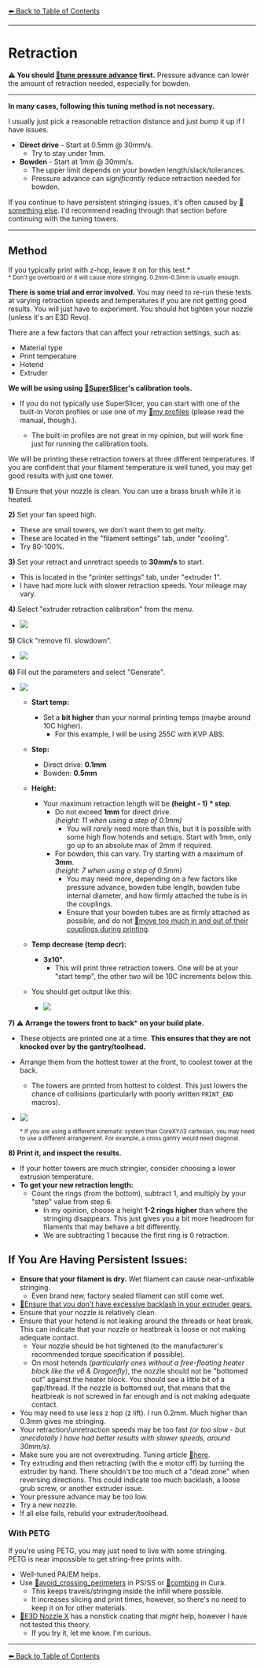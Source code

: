 [:arrow_left: Back to Table of Contents](/README.md)

---
# Retraction

**:warning: You should [:page_facing_up:tune pressure advance](/articles/pressure_advance.md) first.**
Pressure advance can lower the amount of retraction needed, especially for bowden.

---

**In many cases, following this tuning method is not necessary.** 

I usually just pick a reasonable retraction distance and just bump it up if I have issues.
- **Direct drive** - Start at 0.5mm @ 30mm/s. 
    - Try to stay under 1mm.
- **Bowden** - Start at 1mm @ 30mm/s. 
    - The upper limit depends on your bowden length/slack/tolerances.
    - Pressure advance can *significantly* reduce retraction needed for bowden.

If you continue to have persistent stringing issues, it's often caused by [:pushpin:something else](#if-you-are-having-persistent-issues). I'd recommend reading through that section before continuing with the tuning towers.

---

## Method

If you typically print with z-hop, leave it on for this test.*\
<sup>\* Don't go overboard or it will cause more stringing. 0.2mm-0.3mm is usually enough.</sup>

**There is some trial and error involved.** You may need to re-run these tests at varying retraction speeds and temperatures if you are not getting good results. You will just have to experiment. You should hot tighten your nozzle (unless it's an E3D Revo).



There are a few factors that can affect your retraction settings, such as:
- Material type
- Print temperature
- Hotend
- Extruder

**We will be using using [:page_facing_up:SuperSlicer](https://github.com/supermerill/SuperSlicer/releases)'s calibration tools.**

- If you do not typically use SuperSlicer, you can start with one of the built-in Voron profiles or use one of my [:page_facing_up:my profiles](https://github.com/AndrewEllis93/Ellis-SuperSlicer-Profiles) (please read the manual, though.).

    - The built-in profiles are not great in my opinion, but will work fine just for running the calibration tools. 

We will be printing these retraction towers at three different temperatures. If you are confident that your filament temperature is well tuned, you may get good results with just one tower.

**1)** Ensure that your nozzle is clean. You can use a brass brush while it is heated.

**2)** Set your fan speed high.
- These are small towers, we don't want them to get melty.
- These are located in the "filament settings" tab, under "cooling".
- Try 80-100%.

**3)** Set your retract and unretract speeds to **30mm/s** to start. 
- This is located in the "printer settings" tab, under "extruder 1".
- I have had more luck with slower retraction speeds. Your mileage may vary.

**4)** Select "extruder retraction calibration" from the menu.

- ![](/images/retraction/Retraction-Menu.png) 

**5)** Click "remove fil. slowdown".

- ![](/images/retraction/Retraction-FilSlowdown.png) 

**6)** Fill out the parameters and select "Generate".

- ![](/images/retraction/Retraction-Params.png) 

    - **Start temp:**
        - Set a **bit higher** than your normal printing temps (maybe around 10C higher).
            - For this example, I will be using 255C with KVP ABS.
    - **Step:**
        - Direct drive: **0.1mm**
        - Bowden: **0.5mm**
    - **Height:**
        - Your maximum retraction length will be **(height - 1) * step**.
            - Do not exceed **1mm** for direct drive.\
            *(height: 11 when using a step of 0.1mm)*
                - You will *rarely* need more than this, but it is possible with some high flow hotends and setups. Start with 1mm, only go up to an absolute max of 2mm if required.
            - For bowden, this can vary. Try starting with a maximum of **3mm**. \
            *(height: 7 when using a step of 0.5mm)*
                - You may need more, depending on a few factors like pressure advance, bowden tube length, bowden tube internal diameter, and how firmly attached the tube is in the couplings.
                - Ensure that your bowden tubes are as firmly attached as possible, and do not [:page_facing_up:move too much in and out of their couplings during printing](https://youtu.be/lboDSH0945g?t=120). 
    - **Temp decrease (temp decr):**
        - **3x10°**.
            - This will print three retraction towers. One will be at your "start temp", the other two will be 10C increments below this.

    - You should get output like this:
        - ![](/images/retraction/Retraction-Sliced.png) 

**7) :warning: Arrange the towers front to back**\* **on your build plate.**
- These objects are printed one at a time. **This ensures that they are not knocked over by the gantry/toolhead.** 
- Arrange them from the hottest tower at the front, to coolest tower at the back.
    - The towers are printed from hottest to coldest. This just lowers the chance of collisions (particularly with poorly written `PRINT_END` macros). 
- ![](/images/retraction/Retraction-Sliced-FrontToBack.png)

    <sup>\* If you are using a different kinematic system than CoreXY/i3 cartesian, you may need to use a different arrangement. For example, a cross gantry would need diagonal.</sup>

**8) Print it, and inspect the results.** 
- If your hotter towers are much stringier, consider choosing a lower extrusion temperature.
- **To get your new retraction length:**
    - Count the rings (from the bottom), subtract 1, and multiply by your "step" value from step 6.
        - In my opinion, choose a height **1-2 rings higher** than where the stringing disappears. This just gives you a bit more headroom for filaments that may behave a bit differently.
        - We are subtracting 1 because the first ring is 0 retraction.

## If You Are Having Persistent Issues:
- **Ensure that your filament is dry.** Wet filament can cause near-unfixable stringing.
    - Even brand new, factory sealed filament can still come wet. 
- [:page_facing_up:Ensure that you don't have excessive backlash in your extruder gears.](/articles/troubleshooting/extrusion_patterns.md#extruder-backlash)
- Ensure that your nozzle is relatively clean.
- Ensure that your hotend is not leaking around the threads or heat break. This can indicate that your nozzle or heatbreak is loose or not making adequate contact.
    - Your nozzle should be hot tightened (to the manufacturer's recommended torque specification if possible).
    - On most hotends *(particularly ones without a free-floating heater block like the v6 & Dragonfly)*, the nozzle should not be "bottomed out" against the heater block. You should see a little bit of a gap/thread. If the nozzle is bottomed out, that means that the heatbreak is not screwed in far enough and is not making adequate contact.
- You may need to use less z hop (z lift). I run 0.2mm. Much higher than 0.3mm gives me stringing.
- Your retraction/unretraction speeds may be too fast *(or too slow - but anecdotally I have had better results with slower speeds, around 30mm/s).*
- Make sure you are not overextruding. Tuning article [:page_facing_up:here](/articles/extrusion_multiplier.md).
- Try extruding and then retracting (with the e motor off) by turning the extruder by hand. There shouldn't be too much of a "dead zone" when reversing directions. This could indicate too much backlash, a loose grub screw, or another extruder issue.
- Your pressure advance may be too low.
- Try a new nozzle.
- If all else fails, rebuild your extruder/toolhead.

### **With PETG**

If you're using PETG, you may just need to live with some stringing. \
PETG is near impossible to get string-free prints with.

- Well-tuned PA/EM helps.
- Use [:page_facing_up:avoid_crossing_perimeters](https://cdn.help.prusa3d.com/wp-content/uploads/2021/01/avoid_crossing2-2048x977.jpg) in PS/SS or [:page_facing_up:combing](https://all3dp.com/2/combing-mode-cura-simply-explained/) in Cura. 
    - This keeps travels/stringing inside the infill where possible. 
    - It increases slicing and print times, however, so there's no need to keep it on for other materials.
- [:page_facing_up:E3D Nozzle X](https://e3d-online.com/blogs/news/nozzle-x-the-one-nozzle-to-rule-them-all) has a nonstick coating that *might* help, however I have not tested this theory. 
    - If you try it, let me know. I'm curious.

---

[:arrow_left: Back to Table of Contents](/README.md)
